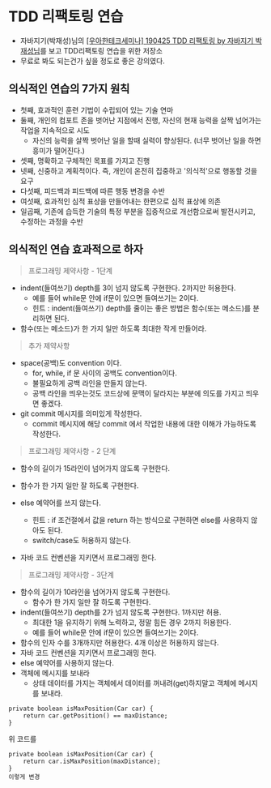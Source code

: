 # TDD 리팩토링 연습
* 자바지기(박재성)님의 [[우아한테크세미나] 190425 TDD 리팩토링 by 자바지기 박재성님](https://www.youtube.com/watch?v=bIeqAlmNRrA)를 보고 TDD리팩토링 연습을 위한 저장소
* 무료로 봐도 되는건가 싶을 정도로 좋은 강의였다.

## 의식적인 연습의 7가지 원칙
* 첫째, 효과적인 훈련 기법이 수립되어 있는 기술 연마
* 둘째, 개인의 컴포트 존을 벗어난 지점에서 진행, 자신의 현재 능력을 살짝 넘어가는 작업을 지속적으로 시도
    * 자신의 능력을 살짝 벗어난 일을 할때 실력이 향상된다. (너무 벗어난 일을 하면 흥미가 떨어진다.)
* 셋째, 명확하고 구체적인 목표를 가지고 진행
* 넷째, 신중하고 계획적이다. 즉, 개인이 온전히 집중하고 '의식적'으로 행동할 것을 요구
* 다섯째, 피드백과 피드백에 따른 행동 변경을 수반
* 여섯째, 효과적인 심적 표상을 만들어내는 한편으로 심적 표상에 의존
* 일곱째, 기존에 습득한 기술의 특정 부분을 집중적으로 개선함으로써 발전시키고, 수정하는 과정을 수반

## 의식적인 연습 효과적으로 하자

> 프로그래밍 제약사항 - 1단계

* indent(들여쓰기) depth를 3이 넘지 않도록 구현한다. 2까지만 허용한다.
    * 예를 들어 while문 안에 if문이 있으면 들여쓰기는 2이다.
    * 힌트 : indent(들여쓰기) depth를 줄이는 좋은 방법은 함수(또는 메소드)를 분리하면 된다.
* 함수(또는 메소드)가 한 가지 일만 하도록 최대한 작게 만들어라.

> 추가 제약사항

* space(공백)도 convention 이다.
    * for, while, if 문 사이의 공백도 convention이다.
    * 불필요하게 공백 라인을 만들지 않는다.
    * 공백 라인을 띄우는것도 코드상에 문맥이 달라지는 부분에 의도를 가지고 띄우면 좋겠다.
* git commit 메시지를 의미있게 작성한다.
    * commit 메시지에 해당 commit 에서 작업한 내용에 대한 이해가 가능하도록 작성한다.

> 프로그래밍 제약사항 - 2 단계

* 함수의 길이가 15라인이 넘어가지 않도록 구현한다.
* 함수가 한 가지 일만 잘 하도록 구현한다.
* else 예약어를 쓰지 않는다.

    * 힌트 : if 조건절에서 값을 return 하는 방식으로 구현하면 else를 사용하지 않아도 된다.
    * switch/case도 허용하지 않는다.
* 자바 코드 컨벤션을 지키면서 프로그래밍 한다.

> 프로그래밍 제약사항 - 3단계

* 함수의 길이가 10라인을 넘어가지 않도록 구현한다.
    * 함수가 한 가지 일만 잘 하도록 구현한다.
* indent(들여쓰기) depth를 2가 넘지 않도록 구현한다. 1까지만 허용.
    * 최대한 1을 유지하기 위해 노력하고, 정말 힘든 경우 2까지 허용한다.
    * 예를 들어 while문 안에 if문이 있으면 들여쓰기는 2이다.
* 함수의 인자 수를 3개까지만 허용한다. 4개 이상은 허용하지 않는다.
* 자바 코드 컨벤션을 지키면서 프로그래밍 한다.
* else 예약어를 사용하지 않는다.
* 객체에 메시지를 보내라
    * 상태 데이터를 가지는 객체에서 데이터를 꺼내려(get)하지말고 객체에 메시지를 보내라.
```
private boolean isMaxPosition(Car car) {
	return car.getPosition() == maxDistance;
}
```

위 코드를

```
private boolean isMaxPosition(Car car) {
	return car.isMaxPosition(maxDistance);
}
이렇게 변경
